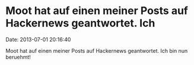 Moot hat auf einen meiner Posts auf Hackernews geantwortet. Ich
===============================================================

Date: 2013-07-01 20:16:40

Moot hat auf einen meiner Posts auf Hackernews geantwortet. Ich bin nun
beruehmt!
